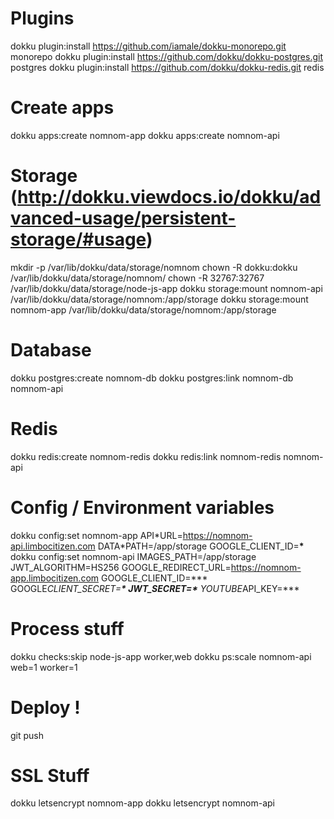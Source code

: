 # Plugins

dokku plugin:install https://github.com/iamale/dokku-monorepo.git monorepo
dokku plugin:install https://github.com/dokku/dokku-postgres.git postgres
dokku plugin:install https://github.com/dokku/dokku-redis.git redis

# Create apps

dokku apps:create nomnom-app
dokku apps:create nomnom-api

# Storage (http://dokku.viewdocs.io/dokku/advanced-usage/persistent-storage/#usage)

mkdir -p /var/lib/dokku/data/storage/nomnom
chown -R dokku:dokku /var/lib/dokku/data/storage/nomnom/
chown -R 32767:32767 /var/lib/dokku/data/storage/node-js-app
dokku storage:mount nomnom-api /var/lib/dokku/data/storage/nomnom:/app/storage
dokku storage:mount nomnom-app /var/lib/dokku/data/storage/nomnom:/app/storage

# Database

dokku postgres:create nomnom-db
dokku postgres:link nomnom-db nomnom-api

# Redis

dokku redis:create nomnom-redis
dokku redis:link nomnom-redis nomnom-api

# Config / Environment variables

dokku config:set nomnom-app API\*URL=https://nomnom-api.limbocitizen.com DATA\*PATH=/app/storage GOOGLE_CLIENT_ID=**\***
dokku config:set nomnom-api IMAGES_PATH=/app/storage JWT_ALGORITHM=HS256 GOOGLE_REDIRECT_URL=https://nomnom-app.limbocitizen.com GOOGLE_CLIENT_ID=\*\** GOOGLE*CLIENT_SECRET=**\* JWT_SECRET=\*** YOUTUBE*API_KEY=*\*\*

# Process stuff

dokku checks:skip node-js-app worker,web
dokku ps:scale nomnom-api web=1 worker=1

# Deploy !

git push

# SSL Stuff

dokku letsencrypt nomnom-app
dokku letsencrypt nomnom-api
